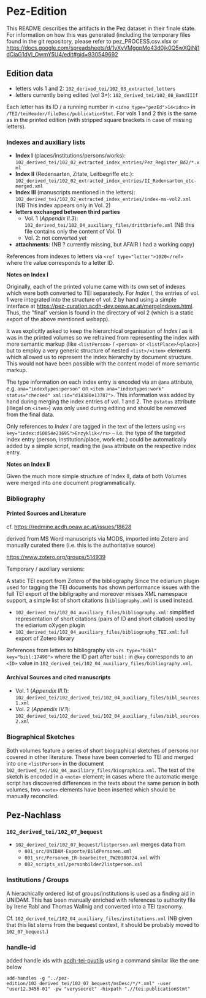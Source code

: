 # Pez-Edition

This README describes the artifacts in the Pez dataset in their finale state. For information on how this was generated (including the temporary files found in the git repository, please refer to pez_PROCESS.csv.xlsx or https://docs.google.com/spreadsheets/d/1vXyVMggpMo43d0jk0Q5wXQiNj1dCiaG1dVI_OwmY5U4/edit#gid=930549692

## Edition data

* letters vols 1 and 2: `102_derived_tei/102_03_extracted_letters`
* letters currently being edited (vol 3+):  `102_derived_tei/102_08_BandIIIf`

Each letter has its ID / a running number in `<idno type="pezEd">14<idno>` in `/TEI/teiHeader/fileDesc/publicationStmt`. For vols 1 and 2 this is the same as in the printed edition (with stripped square brackets in case of missing letters).

### Indexes and auxiliary lists

* **Index I** (places/institutions/persons/works): `102_derived_tei/102_02_extracted_index_entries/Pez_Register_Bd2/*.xml`
* **Index II** (Redensarten, Zitate, Leitbegriffe etc.): `102_derived_tei/102_02_extracted_index_entries/II_Redensarten_etc-merged.xml`
* **Index III** (manuscripts mentioned in the letters):  `102_derived_tei/102_02_extracted_index_entries/index-ms-vol2.xml` (NB This index appears only in Vol. 2)
* **letters exchanged between third parties** 
	* Vol. 1 (*Appendix II.3*): `102_derived_tei/102_04_auxiliary_files/drittbriefe.xml` (NB this file contains only the content of Vol. 1)
	* Vol. 2: not converted yet
* **attachments**: (NB ? currently missing, but AFAIR I had a working copy)

References from indexes to letters via `<ref type="letter">1020</ref>` where the value corresponds to a letter ID.

**Notes on Index I**

Originally, each of the printed volume came with its own set of indexes which were both converted to TEI separatedly. For *Index I*, the entries of vol. 1 were integrated into the structure of vol. 2 by hand using a simple interface at https://pez-curation.acdh-dev.oeaw.ac.at/mergeIndexes.html. Thus, the "final" version is found in the directory of vol 2 (which is a static export of the above mentioned webapp).

It was explicitly asked to keep the hierarchical organisation of *Index I* as it was in the printed volumes so we refrained from representing the index with more semantic markup (like `<listPerson>` / `<person>` or `<listPlace>`/`<place>`) but to employ a very generic structure of nested `<list>/<item>` elements which allowed us to represent the index hierarchy by document structure. This would not have been possible with the content model of more semantic markup.

The type information on each index entry is encoded via an `@ana` attribute, e.g. `ana="indextypes:person"` on `<item ana="indextypes:work" status="checked" xml:id="d14380e13787">`. This information was added by hand during merging the index entries of vol. 1 and 2. The `@status` attribute (illegal on `<item>`) was only used during editing and should be removed from the final data. 

Only references to *Index I* are tagged in the text of the letters using `<rs key="index:d10854e23695">Enzyklik</rs>` – i.e. the type of the targeted index entry (person, institution/place, work etc.) could be automatically added by a simple script, reading the `@ana` attribute on the respective index entry. 

**Notes on Index II**

Given the much more simple structure of Index II, data of both Volumes were merged into one document programmatically.


### Bibliography 

#### Printed Sources and Literature

cf. https://redmine.acdh.oeaw.ac.at/issues/18628 

derived from MS Word manuscripts via MODS, imported into Zotero and manually curated there (i.e. this is the authoritative source)

https://www.zotero.org/groups/514939

Temporary / auxiliary versions:

A static TEI export from Zotero of the bibliography Since the ediarium plugin used for tagging the TEI documents has shown performance issues with the full TEI export of the bibligraphy and moreover misses XML namespace support, a simple list of short citations (`bibliography.xml`) is used instead. 

* `102_derived_tei/102_04_auxiliary_files/bibliography.xml`: simplified representation of short citations (pairs of ID and short citation) used by the ediarium oXygen plugin 
* `102_derived_tei/102_04_auxiliary_files/bibliography_TEI.xml`: full export of Zotero library

References from letters to bibliography via `<rs type="bibl" key="bibl:17490">` where the ID part after `bibl:` in `@key` corresponds to an `<ID>` value in `102_derived_tei/102_04_auxiliary_files/bibliography.xml`.

#### Archival Sources and cited manuscripts

* Vol. 1 (*Appendix III.1*): `102_derived_tei/102_derived_tei/102_04_auxiliary_files/bibl_sources1.xml`
* Vol. 2 (*Appendix IV.1*): `102_derived_tei/102_derived_tei/102_04_auxiliary_files/bibl_sources2.xml` 


### Biographical Sketches 

Both volumes feature a series of short biographical sketches of persons nor covered in other literature. These have been converted to TEI and merged into one `<listPerson>` in the document `102_derived_tei/102_04_auxiliary_files/biographica.xml`. The text of the sketch is encoded in a `<note>` element; in cases where the automatic merge script has discovered differences in the texts about the same person in both volumes, two `<note>` elements have been inserted which should be manually reconciled.
 

## Pez-Nachlass

### `102_derived_tei/102_07_bequest`

* `102_derived_tei/102_07_bequest/listperson.xml` merges data from
  * `001_src/UNIDAM-Exporte/BildPersonen.xml`
  * `001_src/Personen_IR-bearbeitet_TW20180724.xml` with
  * `082_scripts_xsl/personbilder2listperson.xsl`

### Institutions / Groups

A hierachically ordered list of groups/institutions is used as a finding aid in UNIDAM. This has been manually enriched with references to authority file by Irene Rabl and Thomas Wallnig and converted into a TEI taxonomy.

Cf. `102_derived_tei/102_04_auxiliary_files/institutions.xml` (NB given that this list stems from the bequest context, it should be probably moved to `102_07_bequest`.)

### handle-id

added handle ids with [acdh-tei-pyutils](https://acdh-tei-pyutils.readthedocs.io/en/latest/index.html) using a command similar like the one below

```shell
add-handles -g "../pez-edition/102_derived_tei/102_07_bequest/msDesc/*/*.xml" -user "user12.3456-01" -pw "verysecret" -hixpath ".//tei:publicationStmt"
```
